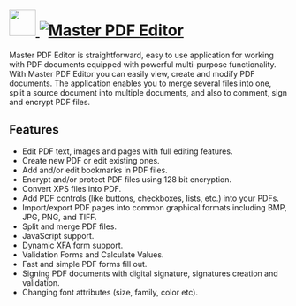 # [<img src="https://cdn.rawgit.com/AdmiringWorm/chocolatey-packages/e58c3a6b74fd2ee53362b599ddda17d2843363e6/icons/master-pdf-editor.png" height="48" width="48" /> ![Master PDF Editor](https://img.shields.io/chocolatey/v/master-pdf-editor.svg?label=Master%20PDF%20Editor&style=for-the-badge)](https://chocolatey.org/packages/master-pdf-editor)

Master PDF Editor is straightforward, easy to use application for working with PDF documents equipped with powerful multi-purpose functionality. With Master PDF Editor you can easily view, create and modify PDF documents. The application enables you to merge several files into one, split a source document into multiple documents, and also to comment, sign and encrypt PDF files.

## Features
- Edit PDF text, images and pages with full editing features.
- Create new PDF or edit existing ones.
- Add and/or edit bookmarks in PDF files.
- Encrypt and/or protect PDF files using 128 bit encryption.
- Convert XPS files into PDF.
- Add PDF controls (like buttons, checkboxes, lists, etc.) into your PDFs.
- Import/export PDF pages into common graphical formats including BMP, JPG, PNG, and TIFF.
- Split and merge PDF files.
- JavaScript support.
- Dynamic XFA form support.
- Validation Forms and Calculate Values.
- Fast and simple PDF forms fill out.
- Signing PDF documents with digital signature, signatures creation and validation.
- Changing font attributes (size, family, color etc).
